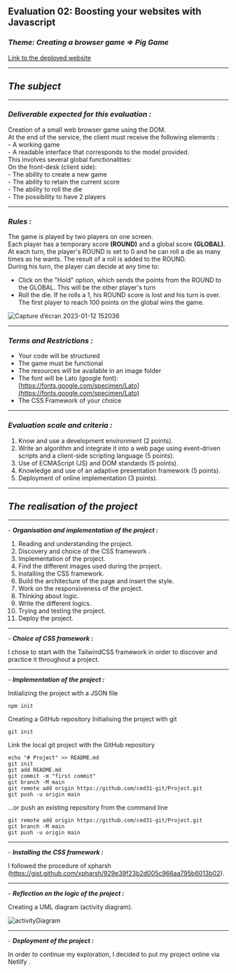 ## **Evaluation 02: Boosting your websites with Javascript**

### _Theme: Creating a browser game => Pig Game_
[Link to the deployed website](https://piggame-eval02studi.netlify.app)

---

## _**The subject**_

---

### _**Deliverable expected for this evaluation :**_

Creation of a small web browser game using the DOM.  
At the end of the service, the client must receive the following elements :  
\- A working game  
\- A readable interface that corresponds to the model provided.  
This involves several global functionalities:  
On the front-desk (client side):  
\- The ability to create a new game  
\- The ability to retain the current score  
\- The ability to roll the die  
\- The possibility to have 2 players

---

### _**Rules :**_

The game is played by two players on one screen.  
Each player has a temporary score **(ROUND)** and a global score **(GLOBAL)**. At each turn, the player's ROUND is set to 0 and he can roll a die as many times as he wants. The result of a roll is added to the ROUND.  
During his turn, the player can decide at any time to: 

*   Click on the "Hold" option, which sends the points from the ROUND to the GLOBAL. This will be the other player's turn 
*   Roll the die. If he rolls a 1, his ROUND score is lost and his turn is over.  
    The first player to reach 100 points on the global wins the game.
    
![Capture d’écran 2023-01-12 152036](https://user-images.githubusercontent.com/85100991/213177603-c1102fec-bab5-4496-ad08-9812a1046834.png)

---

### _**Terms and Restrictions :**_

*   Your code will be structured
*   The game must be functional
*   The resources will be available in an image folder
*   The font will be Lato (google font): [https://fonts.google.com/specimen/Lato](https://fonts.google.com/specimen/Lato)
*   The CSS Framework of your choice

---

### _**Evaluation scale and criteria :**_

1.  Know and use a development environment (2 points).
2.  Write an algorithm and integrate it into a web page using event-driven scripts and a client-side scripting language (5 points).
3.  Use of ECMAScript (JS) and DOM standards (5 points).
4.  Knowledge and use of an adaptive presentation framework (5 points).
5.  Deployment of online implementation (3 points).

---

## _**The realisation of the project**_

---


\- _**Organisation and implementation of the project :**_

1.  Reading and understanding the project.
2.  Discovery and choice of the CSS framework .
3.  Implementation of the project.
4.  Find the different images used during the project.
5.  Installing the CSS framework.
6.  Build the architecture of the page and insert the style.
7.  Work on the responsiveness of the project.
8.  Thinking about logic.
9.  Write the different logics.
10. Trying and testing the project.
11. Deploy the project.

---

\- _**Choice of CSS framework :**_

I chose to start with the TailwindCSS framework in order to discover and practice it throughout a project.

---

\- _**Implementation of the project :**_

Initializing the project with a JSON file

```npm init```

Creating a GitHub repository
Initialising the project with git

```git init```

Link the local git project with the GitHub repository
```
echo "# Project" >> README.md
git init
git add README.md
git commit -m "first commit"
git branch -M main
git remote add origin https://github.com/ced31-git/Project.git
git push -u origin main
```
…or push an existing repository from the command line
```
git remote add origin https://github.com/ced31-git/Project.git
git branch -M main
git push -u origin main
```
---

\- _**Installing the CSS framework :**_

I followed the procedure of xpharsh (https://gist.github.com/xpharsh/929e39f23b2d005c966aa795b6013b02).

---

\- _**Reflection on the logic of the project :**_

Creating a UML diagram (activity diagram).

![activityDiagram](https://user-images.githubusercontent.com/85100991/213179926-cd7e1bde-0ed9-49aa-b88b-fc89f99784a9.png)

---

\- _**Deployment of the project :**_

In order to continue my exploration, I decided to put my project online via Netlify .
